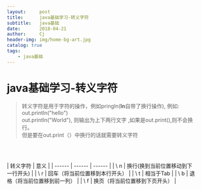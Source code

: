 ```yaml
---
layout:     post
title:      java基础学习-转义字符
subtitle:   java基础
date:       2018-04-21
author:     Cj
header-img: img/home-bg-art.jpg
catalog: true
tags:
    - java基础
---
```


# java基础学习-转义字符

> 转义字符是用于字符的操作，例如pringln(**ln**自带了换行操作), 例如:<br/>
> out.println("hello")<br/>
> out.println("World"), 则输出为上下两行文字 ,如果是out.print(),则不会换行。<br/>
> 但是要在out.print（）中换行的话就需要转义字符

<br/>
<br/>

| 转义字符    |   意义  |
| ------ | ------ | ------ |
|    \ n |  换行(换到当前位置移动到下一行开头) |
|    \ r |  回车（将当前位置移到本行开头）     |
|    \ t |  相当于Tab     |
|    \ b |  退格（将当前位置移到前一列）     |
|    \ f |  换页（将当前位置移到下页开头）     |
